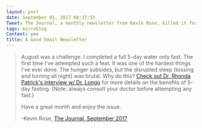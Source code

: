 ```yaml
---
layout: post
date: September 01, 2017 08:17:55
Tweet: The Journal, a monthly newsletter from Kevin Rose, killed it for September; I followed basically every link!
tags: microblog
Context: yes
title: A Good Email Newsletter
---
```


>August was a challenge. I completed a full 5-day water only fast. The first time I've attempted such a feat. It was one of the hardest things I've ever done. The hunger subsides, but the disrupted sleep (tossing and turning all night) was brutal. Why do this? [Check out Dr. Rhonda Patrick's interview w/ Dr. Longo](http://email.us12.list-manage.com/track/click?u=63d79e017888d9e2fed9be2aa&id=0908936f16&e=9c9c1680fe) for more details on the benefits of 5-day fasting. (Note: always consult your doctor before attempting any fast.)
>
>Have a great month and enjoy the issue.
>
>-Kevin Rose, [The Journal, September 2017](http://www.thejournal.email)
